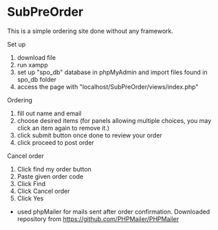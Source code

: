 # SubPreOrder

This is a simple ordering site done without any framework.

Set up

1. download file
2. run xampp 
3. set up "spo_db" database in phpMyAdmin and import files found in spo_db folder
4. access the page with "localhost/SubPreOrder/views/index.php"

Ordering

1. fill out name and email
2. choose desired items (for panels allowing multiple choices, you may click an item again to remove it.)
3. click submit button once done to review your order
4. click proceed to post order

Cancel order

1. Click find my order button
2. Paste given order code
3. Click Find
4. Click Cancel order
5. Click Yes

- used phpMailer for mails sent after order confirmation. Downloaded repository from https://github.com/PHPMailer/PHPMailer
